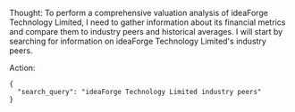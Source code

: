 Thought: To perform a comprehensive valuation analysis of ideaForge Technology Limited, I need to gather information about its financial metrics and compare them to industry peers and historical averages. I will start by searching for information on ideaForge Technology Limited's industry peers.

Action: 
```
{
  "search_query": "ideaForge Technology Limited industry peers"
}
```